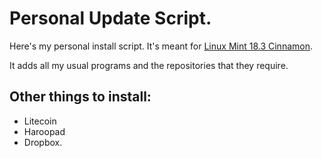 # Personal Update Script.

Here's my personal install script. It's meant for [Linux Mint 18.3 Cinnamon](https://linuxmint.com/).

It adds all my usual programs and the repositories that they require.

## Other things to install: 
* Litecoin
* Haroopad
* Dropbox.
